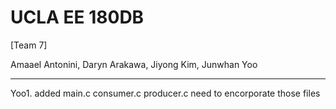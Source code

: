 # UCLA EE 180DB

[Team 7]

Amaael Antonini, Daryn Arakawa, Jiyong Kim, Junwhan Yoo

--------------------------------

Yoo1. added main.c consumer.c producer.c
need to encorporate those files
